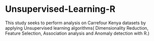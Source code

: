 # Unsupervised-Learning-R
This study seeks to perform analysis on Carrefour Kenya datasets by applying Unsupervised learning algorithms( Dimensionality Reduction, Feature Selection, Association analysis and Anomaly detection with R.)
